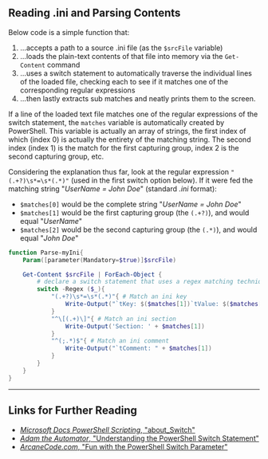 ## Reading .ini and Parsing Contents

Below code is a simple function that:
1) ...accepts a path to a source .ini file (as the `$srcFile` variable)
2) ...loads the plain-text contents of that file into memory via the `Get-Content` command
3) ...uses a switch statement to automatically traverse the individual lines of the loaded file, checking each to see if it matches one of the 
    corresponding regular expressions
4) ...then lastly extracts sub matches and neatly prints them to the screen.

If a line of the loaded text file matches one of the regular expressions of the switch statement, the `matches` variable is automatically 
created by PowerShell. This variable is actually an array of strings, the first index of which (index 0) is actually the entirety of the matching string.
The second index (index 1) is the match for the first capturing group, index 2 is the second capturing group, etc.

Considering the explanation thus far, look at the regular expression `"(.+?)\s*=\s*(.*)"` (used in the first switch option below). If it were fed the matching string
"_UserName = John Doe_" (standard _.ini_ format):
 - `$matches[0]` would be the complete string "_UserName = John Doe_"
 - `$matches[1]` would be the first capturing group (the `(.+?)`), and would equal "_UserName_"
 - `$matches[2]` would be the second capturing group (the `(.*)`), and would equal "_John Doe_"

```PowerShell
function Parse-myIni{
    Param([parameter(Mandatory=$true)]$srcFile)

    Get-Content $srcFile | ForEach-Object {
        # declare a switch statement that uses a regex matching technique
        switch -Regex ($_){
            "(.+?)\s*=\s*(.*)"{ # Match an ini key
                Write-Output("`tKey: $($matches[1])`tValue: $($matches[2])`tZeroth ele: $($matches[0])")
            }
            "^\[(.+)\]"{ # Match an ini section 
                Write-Output('Section: ' + $matches[1])
            }
            "^(;.*)$"{ # Match an ini comment
                Write-Output("`tComment: " + $matches[1])
            }
        }
    }
}
```

___
## Links for Further Reading

 - [_Microsoft Docs PowerShell Scripting_, "about_Switch"](https://docs.microsoft.com/en-us/powershell/module/microsoft.powershell.core/about/about_switch?view=powershell-7.2)
 - [_Adam the Automator_, "Understanding the PowerShell Switch Statement"](https://adamtheautomator.com/powershell-switch/#Using_the_-RegEx_Parameter)
 - [_ArcaneCode.com_, "Fun with the PowerShell Switch Parameter"](https://arcanecode.com/2021/09/20/fun-with-the-powershell-switch-parameter/)
 
